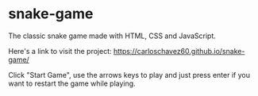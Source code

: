 # snake-game
The classic snake game made with HTML, CSS and JavaScript.

Here's a link to visit the project: https://carloschavez60.github.io/snake-game/

Click "Start Game", use the arrows keys to play and just press enter if you want to restart the game while playing.
